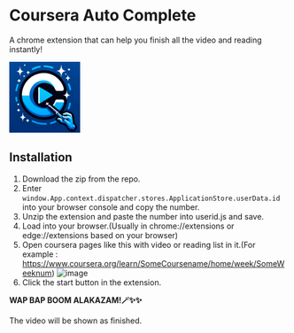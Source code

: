 
# Coursera Auto Complete

A chrome extension that can help you finish all the video and reading instantly!

![Logo](./images/128.png
)

## Installation

1. Download the zip from the repo.
2. Enter ` window.App.context.dispatcher.stores.ApplicationStore.userData.id` into your browser console and copy the number.
3. Unzip the extension and paste the number into userid.js and save.
4. Load into your browser.(Usually in chrome://extensions or edge://extensions based on your browser)
5. Open coursera pages like this with video or reading list in it.(For example : https://www.coursera.org/learn/SomeCoursename/home/week/SomeWeeknum)
![image](https://i.imgur.com/2jAwILD.png)
7. Click the start button in the extension. 

**WAP BAP BOOM ALAKAZAM!🪄✨✨**

The video will be shown as finished.
